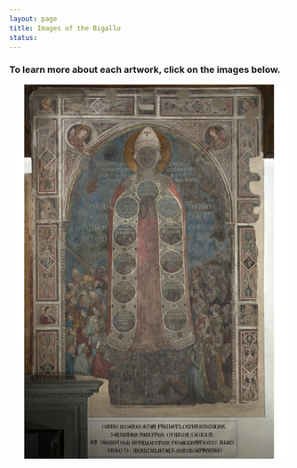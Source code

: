 ```yaml
---
layout: page
title: Images of the Bigallo 
status: 
---
```


<article>
     <h3>To learn more about each artwork, click on the images below.</h3>
<a href="https://florenceasitwas.wlu.edu/art/bigallo-altarpiece.html" title="Redirect to Bigallo Altarpiece">
    <img src="/assets/images/misericordia.jpg" alt="Bigallo Altarpiece" />
